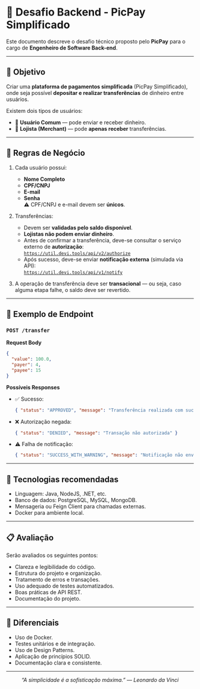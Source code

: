 # 💼 Desafio Backend - PicPay Simplificado

Este documento descreve o desafio técnico proposto pelo **PicPay** para o cargo de **Engenheiro de Software Back-end**.

---

## 🎯 Objetivo

Criar uma **plataforma de pagamentos simplificada** (PicPay Simplificado), onde seja possível **depositar e realizar transferências** de dinheiro entre usuários.

Existem dois tipos de usuários:
- 👤 **Usuário Comum** — pode enviar e receber dinheiro.
- 🏪 **Lojista (Merchant)** — pode **apenas receber** transferências.

---

## 🧾 Regras de Negócio

1. Cada usuário possui:
   - **Nome Completo**
   - **CPF/CNPJ**
   - **E-mail**
   - **Senha**  
   ⚠️ CPF/CNPJ e e-mail devem ser **únicos**.

2. Transferências:
   - Devem ser **validadas pelo saldo disponível**.  
   - **Lojistas não podem enviar dinheiro**.
   - Antes de confirmar a transferência, deve-se consultar o serviço externo de **autorização**:  
     [`https://util.devi.tools/api/v2/authorize`](https://util.devi.tools/api/v2/authorize)
   - Após sucesso, deve-se enviar **notificação externa** (simulada via API):  
     [`https://util.devi.tools/api/v1/notify`](https://util.devi.tools/api/v1/notify)

3. A operação de transferência deve ser **transacional** — ou seja, caso alguma etapa falhe, o saldo deve ser revertido.

---

## 🔁 Exemplo de Endpoint

### `POST /transfer`

**Request Body**
```json
{
  "value": 100.0,
  "payer": 4,
  "payee": 15
}
```

**Possíveis Responses**
- ✅ Sucesso:
  ```json
  { "status": "APPROVED", "message": "Transferência realizada com sucesso" }
  ```
- ❌ Autorização negada:
  ```json
  { "status": "DENIED", "message": "Transação não autorizada" }
  ```
- ⚠️ Falha de notificação:
  ```json
  { "status": "SUCCESS_WITH_WARNING", "message": "Notificação não enviada" }
  ```

---

## 🧰 Tecnologias recomendadas

- Linguagem: Java, NodeJS, .NET, etc.  
- Banco de dados: PostgreSQL, MySQL, MongoDB.  
- Mensageria ou Feign Client para chamadas externas.  
- Docker para ambiente local.  

---

## 📋 Avaliação

Serão avaliados os seguintes pontos:
- Clareza e legibilidade do código.  
- Estrutura do projeto e organização.  
- Tratamento de erros e transações.  
- Uso adequado de testes automatizados.  
- Boas práticas de API REST.  
- Documentação do projeto.

---

## 🏁 Diferenciais

- Uso de Docker.  
- Testes unitários e de integração.  
- Uso de Design Patterns.  
- Aplicação de princípios SOLID.  
- Documentação clara e consistente.  

---

<p align="center">
  <em>“A simplicidade é a sofisticação máxima.” — Leonardo da Vinci</em>
</p>

